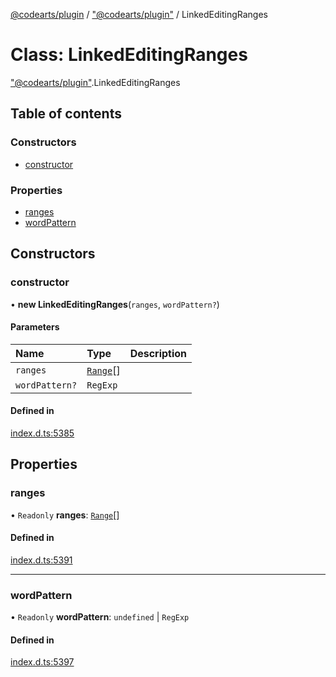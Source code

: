 [@codearts/plugin](../README.md) / ["@codearts/plugin"](../modules/_codearts_plugin_.md) / LinkedEditingRanges

# Class: LinkedEditingRanges

["@codearts/plugin"](../modules/_codearts_plugin_.md).LinkedEditingRanges

## Table of contents

### Constructors

- [constructor](codearts_plugin_.LinkedEditingRanges.md#constructor)

### Properties

- [ranges](codearts_plugin_.LinkedEditingRanges.md#ranges)
- [wordPattern](codearts_plugin_.LinkedEditingRanges.md#wordpattern)

## Constructors

### constructor

• **new LinkedEditingRanges**(`ranges`, `wordPattern?`)

#### Parameters

| Name | Type | Description |
| :------ | :------ | :------ |
| `ranges` | [`Range`](codearts_plugin_.Range.md)[] |  |
| `wordPattern?` | `RegExp` |  |

#### Defined in

[index.d.ts:5385](https://github.com/huaweicloud/cloudide-plugin-api/blob/203b986/index.d.ts#L5385)

## Properties

### ranges

• `Readonly` **ranges**: [`Range`](codearts_plugin_.Range.md)[]

#### Defined in

[index.d.ts:5391](https://github.com/huaweicloud/cloudide-plugin-api/blob/203b986/index.d.ts#L5391)

___

### wordPattern

• `Readonly` **wordPattern**: `undefined` \| `RegExp`

#### Defined in

[index.d.ts:5397](https://github.com/huaweicloud/cloudide-plugin-api/blob/203b986/index.d.ts#L5397)
